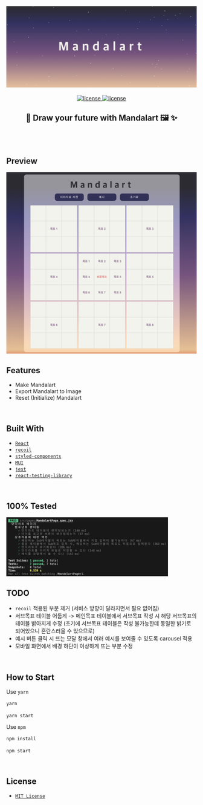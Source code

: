 <div align='center'>

  <img src='./public/logo.png' alt='logo' />
  <br /><br />
 
 <a href=''>
  <img src='https://img.shields.io/badge/license-MIT-red' alt='license' />
  <img src='https://img.shields.io/badge/version-1.0.0-yellow' alt='license' />
  
 </a>
  <h2> 🎨 Draw your future with Mandalart 🖼️ ✨ </h2>
  <br /><br />
</div>

## Preview
<img src='./public/README/preview_02.png' alt='preview' />

<br />

## Features

- Make Mandalart
- Export Mandalart to Image
- Reset (Initialize) Mandalart 

<br />

## Built With

- [`React`](https://reactjs.org/)
- [`recoil`](https://jestjs.io/)
- [`styled-components`](https://styled-components.com/)
- [`MUI`](https://mui.com/)
- [`jest`](https://jestjs.io/)
- [`react-testing-library`](https://testing-library.com/)

<br />

## 100% Tested
<img src='./public/README/test.png' alt='preview' width='85%' />

<br />

## TODO

- `recoil` 적용된 부분 제거 (서비스 방향이 달라지면서 필요 없어짐)
- 서브목표 테이블 어둡게 -> 메인목표 테이블에서 서브목표 작성 시 해당 서브목표의 테이블 밝아지게 수정 
(초기에 서브목표 테이블은 작성 불가능한데 동일한 밝기로 되어있으니 혼란스러울 수 있으므로)
- 예시 버튼 클릭 시 뜨는 모달 창에서 여러 예시를 보여줄 수 있도록 carousel 적용 
- 모바일 화면에서 배경 하단이 이상하게 뜨는 부분 수정 

<br />

## How to Start 
Use `yarn`
```
yarn 

yarn start
```
Use `npm`
```
npm install

npm start
```

<br />

## License

- [`MIT License`]('./LICENSE')